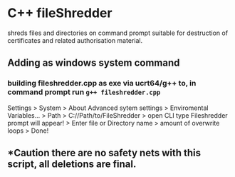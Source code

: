 # C++ fileShredder
shreds files and directories on command prompt suitable for destruction of certificates and related authorisation material.
## Adding as windows system command
### building fileshredder.cpp as exe via ucrt64/g++ to, in command prompt run `g++ fileshredder.cpp`   
Settings > System > About Advanced sytem settings > Enviromental Variables... > Path > C://Path/to/FileShredder > open CLI type Fileshredder prompt will appear! > Enter file or Directory name > amount of overwrite loops > Done!
 ## *Caution there are no safety nets with this script, all deletions are final.

